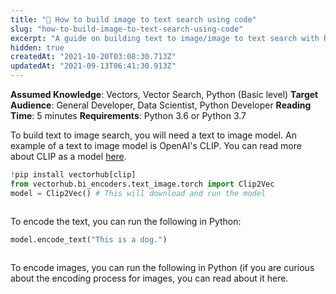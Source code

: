 ```yaml
---
title: "🌱 How to build image to text search using code"
slug: "how-to-build-image-to-text-search-using-code"
excerpt: "A guide on building text to image/image to text search with Relevance AI"
hidden: true
createdAt: "2021-10-20T03:08:30.713Z"
updatedAt: "2021-09-13T06:41:30.913Z"
---
```

**Assumed Knowledge**: Vectors, Vector Search, Python (Basic level)
**Target Audience**: General Developer, Data Scientist, Python Developer
**Reading Time**: 5 minutes
**Requirements**: Python 3.6 or Python 3.7

To build text to image search, you will need a text to image model. An example of a text to image model is OpenAI's CLIP. You can read more about CLIP as a model [here](https://hub.getvectorai.com/model/text_image%2Fclip).


```python Python (SDK)
!pip install vectorhub[clip]
from vectorhub.bi_encoders.text_image.torch import Clip2Vec
model = Clip2Vec() # This will download and run the model
```
```python
```
To encode the text, you can run the following in Python:

```python Python (SDK)
model.encode_text("This is a dog.")
```
```python
```
To encode images, you can run the following in Python (if you are curious about the encoding process for images, you can read about it here.
